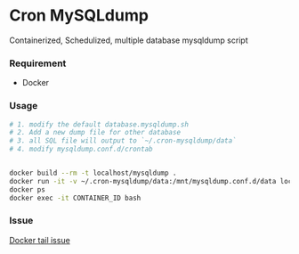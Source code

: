 # Cron MySQLdump
Containerized, Schedulized, multiple database mysqldump script

### Requirement
- Docker

### Usage
```sh
# 1. modify the default database.mysqldump.sh
# 2. Add a new dump file for other database
# 3. all SQL file will output to `~/.cron-mysqldump/data`
# 4. modify mysqldump.conf.d/crontab 


docker build --rm -t localhost/mysqldump .
docker run -it -v ~/.cron-mysqldump/data:/mnt/mysqldump.conf.d/data localhost/mysqldump
docker ps
docker exec -it CONTAINER_ID bash
```


### Issue
[Docker tail issue](https://serverfault.com/questions/866504/cannot-tail-log-file-to-docker-logs-in-ubuntu-container)

